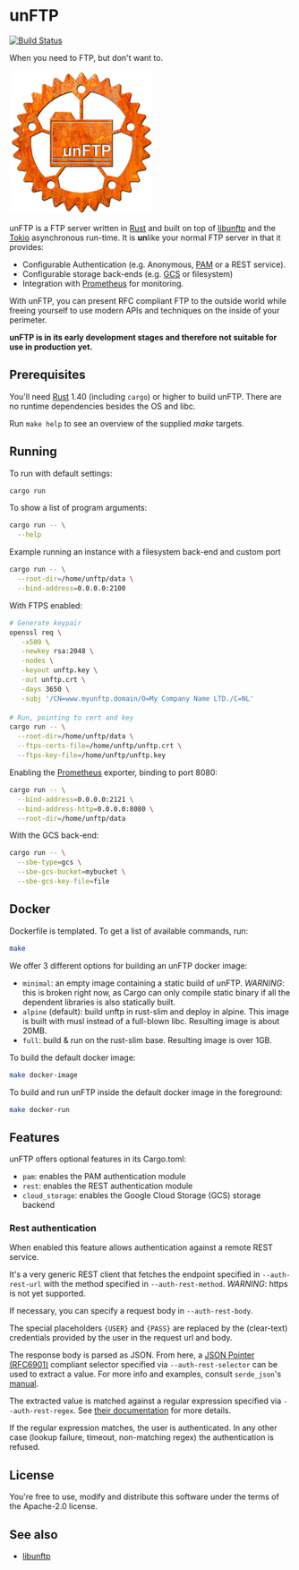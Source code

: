 # unFTP

[![Build Status](https://github.com/bolcom/unftp/workflows/CI/badge.svg)](https://github.com/bolcom/unftp/actions)

When you need to FTP, but don't want to.

![logo](logo.png)

unFTP is a FTP server written in [Rust](https://www.rust-lang.org) and built on top of [libunftp](https://github.com/bolcom/libunftp) and the [Tokio](https://tokio.rs) asynchronous run-time. It is **un**like your normal FTP server in that it provides:

- Configurable Authentication (e.g. Anonymous, [PAM](https://en.wikipedia.org/wiki/Linux_PAM) or a REST service).
- Configurable storage back-ends (e.g. [GCS](https://cloud.google.com/storage/) or filesystem)
- Integration with [Prometheus](https://prometheus.io) for monitoring.

With unFTP, you can present RFC compliant FTP to the outside world while freeing yourself to use modern APIs and techniques on the inside of your perimeter.

**unFTP is in its early development stages and therefore not suitable for use in production yet.**

## Prerequisites

You'll need [Rust](https://rust-lang.org) 1.40 (including `cargo`) or higher to build unFTP.
There are no runtime dependencies besides the OS and libc.

Run `make help` to see an overview of the supplied *make* targets.

## Running

To run with default settings:

```sh
cargo run
```

To show a list of program arguments:

```sh
cargo run -- \
  --help
```

Example running an instance with a filesystem back-end and custom port

```sh
cargo run -- \
  --root-dir=/home/unftp/data \
  --bind-address=0.0.0.0:2100
```

With FTPS enabled:

```sh
# Generate keypair
openssl req \
   -x509 \
   -newkey rsa:2048 \
   -nodes \
   -keyout unftp.key \
   -out unftp.crt \
   -days 3650 \
   -subj '/CN=www.myunftp.domain/O=My Company Name LTD./C=NL'

# Run, pointing to cert and key
cargo run -- \
  --root-dir=/home/unftp/data \
  --ftps-certs-file=/home/unftp/unftp.crt \
  --ftps-key-file=/home/unftp/unftp.key
```

Enabling the [Prometheus](https://prometheus.io) exporter, binding to port 8080:

```sh
cargo run -- \
  --bind-address=0.0.0.0:2121 \
  --bind-address-http=0.0.0.0:8080 \
  --root-dir=/home/unftp/data
```

With the GCS back-end:

```sh
cargo run -- \
  --sbe-type=gcs \
  --sbe-gcs-bucket=mybucket \
  --sbe-gcs-key-file=file
```

## Docker

Dockerfile is templated. To get a list of available commands, run:

```sh
make
```

We offer 3 different options for building an unFTP docker image:

- `minimal`: an empty image containing a static build of unFTP. *WARNING*: this is broken right now, as Cargo can only compile static binary if all the dependent libraries is also statically built.
- `alpine` (default): build unftp in rust-slim and deploy in alpine. This image is built with musl instead of a full-blown libc. Resulting image is about 20MB.
- `full`: build & run on the rust-slim base. Resulting image is over 1GB.

To build the default docker image:

```sh
make docker-image
```

To build and run unFTP inside the default docker image in the foreground:

```sh
make docker-run
```

## Features

unFTP offers optional features in its Cargo.toml:

- `pam`: enables the PAM authentication module
- `rest`: enables the REST authentication module
- `cloud_storage`: enables the Google Cloud Storage (GCS) storage backend

### Rest authentication

When enabled this feature allows authentication against a remote REST service.

It's a very generic REST client that fetches the endpoint specified in `--auth-rest-url` with the method specified in `--auth-rest-method`. *WARNING*: https is not yet supported.

If necessary, you can specify a request body in `--auth-rest-body`.

The special placeholders `{USER}` and `{PASS}` are replaced by the (clear-text) credentials provided by the user in the request url and body.

The response body is parsed as JSON. From here, a [JSON Pointer (RFC6901)](https://tools.ietf.org/html/rfc6901) compliant selector specified via `--auth-rest-selector` can be used to extract a value. For more info and examples, consult `serde_json`'s [manual](https://docs.serde.rs/serde_json/value/enum.Value.html#method.pointer).

The extracted value is matched against a regular expression specified via `--auth-rest-regex`. See [their documentation](https://crates.io/crates/regex) for more details.

If the regular expression matches, the user is authenticated. In any other case (lookup failure, timeout, non-matching regex) the authentication is refused.

## License

You're free to use, modify and distribute this software under the terms of the Apache-2.0 license.

## See also

- [libunftp](https://github.com/bolcom/libunftp)
